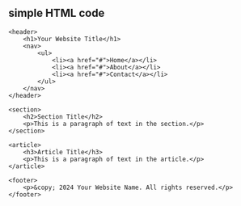 ## simple HTML code 

<!DOCTYPE html>
<html lang="en">
<head>
    <meta charset="UTF-8">
    <meta name="viewport" content="width=device-width, initial-scale=1.0">
    <title>Your Page Title</title>
    <style>
        /* Your CSS styles can go here */
    </style>
</head>
<body>

    <header>
        <h1>Your Website Title</h1>
        <nav>
            <ul>
                <li><a href="#">Home</a></li>
                <li><a href="#">About</a></li>
                <li><a href="#">Contact</a></li>
            </ul>
        </nav>
    </header>

    <section>
        <h2>Section Title</h2>
        <p>This is a paragraph of text in the section.</p>
    </section>

    <article>
        <h3>Article Title</h3>
        <p>This is a paragraph of text in the article.</p>
    </article>

    <footer>
        <p>&copy; 2024 Your Website Name. All rights reserved.</p>
    </footer>

</body>
</html>
